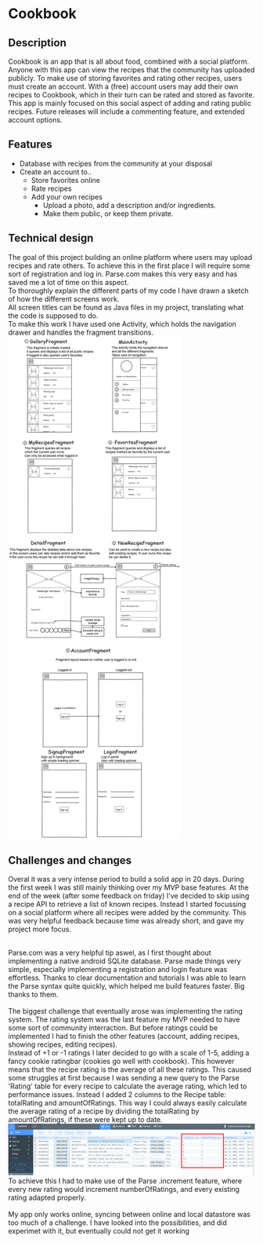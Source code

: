 # Cookbook

## Description
Cookbook is an app that is all about food, combined with a social platform. Anyone with this app can view the recipes that the community has uploaded publicly.
To make use of storing favorites and rating other recipes, users must create an account. With a (free) account users may add their own recipes to Cookbook, which in their turn can be rated and stored as favorite. This app is mainly focused on this social aspect of adding and rating public recipes. Future releases will include a commenting feature, and extended account options.

## Features

- Database with recipes from the community at your disposal
- Create an account to..
  - Store favorites online
  - Rate recipes
  - Add your own recipes
    - Upload a photo, add a description and/or ingredients.
    - Make them public, or keep them private.

## Technical design

The goal of this project building an online platform where users may upload recipes and rate others. To achieve this in the first place I will require some sort of registration and log in. Parse.com makes this very easy and has saved me a lot of time on this aspect.<br>
To thoroughly explain the different parts of my code I have drawn a sketch of how the different screens work.<br>
All screen titles can be found as Java files in my project, translating what the code is supposed to do. <br>
To make this work I have used one Activity, which holds the navigation drawer and handles the fragment transitions. <br>
![sketch](doc/tech-sketch.png)


## Challenges and changes
Overal it was a very intense period to build a solid app in 20 days. During the first week I was still mainly thinking over my MVP base features. At the end of the week (after some feedback on friday) I've decided to skip using a recipe API to retrieve a list of known recipes. Instead I started focussing on a social platform where all recipes were added by the community. This was very helpful feedback because time was already short, and gave my project more focus. <br> <br>

Parse.com was a very helpful tip aswel, as I first thought about implementing a native android SQLite database. Parse made things very simple, especially implementing a registration and login feature was effortless. Thanks to clear documentation and tutorials I was able to learn the Parse syntax quite quickly, which helped me build features faster. Big thanks to them.<br>
<br>
The biggest challenge that eventually arose was implementing the rating system. The rating system was the last feature my MVP needed to have some sort of community interraction. But before ratings could be implemented I had to finish the other features (account, adding recipes, showing recipes, editing recipes). <br>
Instead of +1 or -1 ratings I later decided to go with a scale of 1-5, adding a fancy cookie ratingbar (cookies go well with cookbook). This however means that the recipe rating is the average of all these ratings. This caused some struggles at first because I was sending a new query to the Parse 'Rating' table for every recipe to calculate the average rating, which led to performance issues. Instead I added 2 columns to the Recipe table: totalRating and amountOfRatings. This way I could always easily calculate the average rating of a recipe by dividing the totalRating by amountOfRatings, if these were kept up to date.<br>
![parse2](doc/parse2.png)
To achieve this I had to make use of the Parse .increment feature, where every new rating would increment numberOfRatings, and every existing rating adapted properly. <br>
<br>
My app only works online, syncing between online and local datastore was too much of a challenge. I have looked into the possibilities, and did experimet with it, but eventually could not get it working
